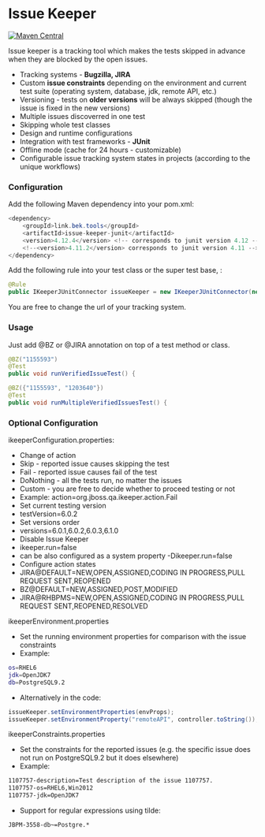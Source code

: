 # Issue Keeper
[![Maven Central](https://maven-badges.herokuapp.com/maven-central/link.bek.tools/issue-keeper-junit/badge.svg)](https://maven-badges.herokuapp.com/maven-central/link.bek.tools/issue-keeper-junit)

Issue keeper is a tracking tool which makes the tests skipped in advance when they are blocked by the open issues.

  - Tracking systems - **Bugzilla, JIRA**
  - Custom **issue constraints** depending on the environment and current test suite (operating system, database, jdk, remote API, etc.)
  - Versioning - tests on **older versions** will be always skipped (though the issue is fixed in the new versions)
  - Multiple issues discoverred in one test
  - Skipping whole test classes
  - Design and runtime configurations
  - Integration with test frameworks - **JUnit**
  - Offline mode (cache for 24 hours - customizable)
  - Configurable issue tracking system states in projects (according to the unique workflows)

### Configuration

Add the following Maven dependency into your pom.xml:
```java
<dependency>
    <groupId>link.bek.tools</groupId>
    <artifactId>issue-keeper-junit</artifactId>
    <version>4.12.4</version> <!-- corresponds to junit version 4.12 -->
    <!--<version>4.11.2</version> corresponds to junit version 4.11 -->
</dependency>
```

Add the following rule into your test class or the super test base, :
```java
@Rule
public IKeeperJUnitConnector issueKeeper = new IKeeperJUnitConnector(new BugzillaClient("https://bugzilla.redhat.com"));
```

You are free to change the url of your tracking system.

### Usage

Just add @BZ or @JIRA annotation on top of a test method or class.
```java
@BZ("1155593")
@Test
public void runVerifiedIssueTest() {

@BZ({"1155593", "1203640"})
@Test
public void runMultipleVerifiedIssuesTest() {
```

### Optional Configuration

ikeeperConfiguration.properties:
  - Change of action
   - Skip - reported issue causes skipping the test
   - Fail - reported issue causes fail of the test
   - DoNothing - all the tests run, no matter the issues
   - Custom - you are free to decide whether to proceed testing or not
   - Example: action=org.jboss.qa.ikeeper.action.Fail
  - Set current testing version
   - testVersion=6.0.2
  - Set versions order
   - versions=6.0.1,6.0.2,6.0.3,6.1.0
  - Disable Issue Keeper
   - ikeeper.run=false
   - can be also configured as a system property -Dikeeper.run=false
  - Configure action states
   - JIRA@DEFAULT=NEW,OPEN,ASSIGNED,CODING IN PROGRESS,PULL REQUEST SENT,REOPENED
   - BZ@DEFAULT=NEW,ASSIGNED,POST,MODIFIED
   - JIRA@RHBPMS=NEW,OPEN,ASSIGNED,CODING IN PROGRESS,PULL REQUEST SENT,REOPENED,RESOLVED

ikeeperEnvironment.properties
  - Set the running environment properties for comparison with the issue constraints
  - Example:
```sh
os=RHEL6
jdk=OpenJDK7
db=PostgreSQL9.2
```
  - Alternatively in the code:
```java
issueKeeper.setEnvironmentProperties(envProps);
issueKeeper.setEnvironmentProperty("remoteAPI", controller.toString());
```

ikeeperConstraints.properties
  - Set the constraints for the reported issues (e.g. the specific issue does not run on PostgreSQL9.2 but it does elsewhere)
  - Example:
```sh
1107757-description=Test description of the issue 1107757.
1107757-os=RHEL6,Win2012
1107757-jdk=OpenJDK7
```
  - Support for regular expressions using tilde:
```sh
JBPM-3558-db~=Postgre.*
```
